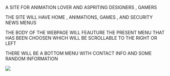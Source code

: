 A SITE FOR ANIMATION LOVER AND ASPRITING DESIGNERS , GAMERS

THE SITE WILL HAVE HOME , ANIMATIONS, GAMES , AND SECURITY NEWS MENUS

THE BODY OF THE WEBPAGE WILL FEAUTURE THE PRESENT MENU THAT HAS BEEN CHOOSEN WHICH WILL BE SCROLLABLE TO THE RIGHT OR LEFT

THERE WILL BE A BOTTOM MENU WITH CONTACT INFO AND SOME RANDOM INFORMATION


 <img src="image.png">

